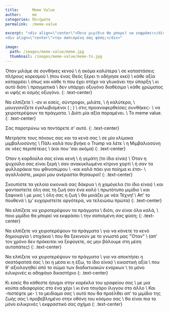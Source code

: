 ```yaml
---
title:      Meme Value
author:     me
categories: Ποιήματα
permalink:  /meme-value

excerpt: "<div align=\"center\">Ποιο μιμίδιο θα μπορεί να εκφράσει</div>
<div align=\"center\">την σαπισμένη σας φύση;</div>"

image:
  path: /images/meme-value/meme.jpg
  thumbnail: /images/meme-value/meme-tn.jpg
---
```



Όταν μιλάμε σε συνθήκες κενού \\
ή ακόμα καλύτερα \\
σε καταστάσεις πλήρους κορεσμού \\
(που ένας Θεός ξέρει τι οδήγησε εκεί) \\
κάθε αξία καταρρέει \\
όπως και κάθε τι που έχει στόχο να γλυκάνει την ύπαρξη \\
κι αυτό διότι \\
πραγματικά \\
δεν υπάρχει οξυγόνο διαθέσιμο \\
κάθε χρώματος κι υφής κι οσμής οξυγόνο.
{: .text-center}

Να ελπίζετε \\
-αν κι εσείς, σύντροφοι, μιλάτε, \\
ή καλύτερα, \\
μουγγανίζετε εγκλωβισμένοι ( ; ) \\
στις προαναφερθείσες συνθήκες- \\
να χειροτερέψουν τα πράγματα. \\
Διότι μία αξία παραμένει. \\
Το meme value.
{: .text-center}

Σας παροτρύνω να ποντάρετε σ' αυτό.
{: .text-center}

Μετρήστε τους πόνους σας και τα κενά σας \\
σε μία κλίμακα μιμβαλιοσύνης \\
Πάλι καλά που βγήκε ο Trump να λέτε \\
η Μιμβαλιοσύνη σε νέες περιπέτειες \\
(και που 'σαι ακόμα)
{: .text-center}

Όταν η καρδούλα σας είναι κενή \\
ή γεμάτη (το ίδιο είναι) \\
Όταν η ψυχούλα σας είναι ξερή \\
σαν ανακυκλωμένο κίτρινο χαρτί \\
ή σαν τα φυλλαράκια του φθινοπώρου \\
-και καλά πάει για ποίημα κι έτσι- \\
αγαλλιάστε, μικροί μου ανέραστοι θησαυροί!
{: .text-center}

Σκουπίστε τα γελοία εικονικά σας δάκρυα \\
ή χαμόγελα (το ίδιο είναι) \\
και φανταστείτε όλη σας τη ζωή σαν ένα καλό \\
πρωτότυπο μιμίδιο \\
και ξαφνικά \\
με μιας \\
όλη σας η ζωή \\
θα μοιάζει με νέα Τέχνη! \\
Απ' το πουθενά \\
(μ' ευχαριστείτε αργότερα, να τελειώσω πρώτα)
{: .text-center}

Να ελπίζετε να χειροτερέψουν τα πράγματα \\
διότι, αν είναι όλα καλά, \\
ποιο μιμίδιο θα μπορεί να εκφράσει \\
την σαπισμένη σας φύση;
{: .text-center}

Να ελπίζετε να χειροτερέψουν τα πράγματα \\
για να κάνετε το κενό δημιουργία \\
στιχάκια \\
που θα ξεκινούν με το γνωστό μας "Όταν" \\
(απ' τον χρόνο δεν πρόκειται να ξεφύγετε, ας μην βάλουμε στη μέση αυταπάτες)
{: .text-center}

Να ελπίζετε να χειροτερέψουν τα πράγματα \\
για να αποκτήσει η σκατόφατσά σας \\
(κι η μέσα κι η έξω, το ίδιο είναι) \\
εικαστική αξία \\
που θ' αξιολογηθεί από το σώμα των διαδικτυακών ενόρκων \\
το μόνο ειλικρινές κι αδηφάγο δικαστήριο
{: .text-center}

Κι εσείς θα κάθεστε ήσυχοι στην καρέκλα του γραφείου σας \\
με μια κούπα αδιαφορίας στο ένα χέρι \\
κι ένα τσιγάρο ίλιγγου στο άλλο \\
Και -πιστέψτε με- \\
το μειδίαμα σας \\
αυτό που θα προέλθει απ' το μιμίδιο της ζωής σας \\
προβεβλημένο στην οθόνη του κόσμου σας \\
θα είναι πια το μόνο ειλικρινές \\
εκφραστικό σας σχήμα
{: .text-center}
